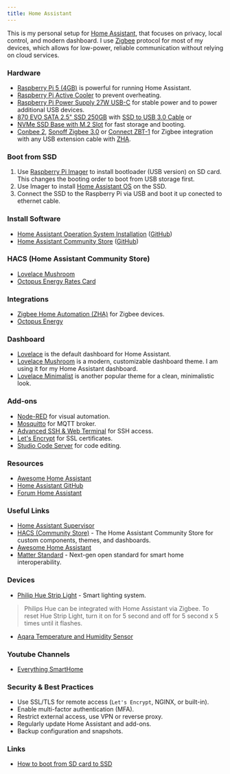 ```yaml
---
title: Home Assistant
---
```


This is my personal setup for [Home Assistant](https://www.home-assistant.io/), that focuses on privacy, local control, and modern dashboard. I use [Zigbee](https://en.wikipedia.org/wiki/Zigbee) protocol for most of my devices, which allows for low-power, reliable communication without relying on cloud services.

### Hardware

- [Raspberry Pi 5 (4GB)](https://www.raspberrypi.com/products/raspberry-pi-5/) is powerful for running Home Assistant.
- [Raspberry Pi Active Cooler](https://www.raspberrypi.com/products/active-cooler/) to prevent overheating.
- [Raspberry Pi Power Supply 27W USB-C](https://www.raspberrypi.com/products/power-supply/) for stable power and to power additional USB devices.
- [870 EVO SATA 2.5" SSD 250GB](https://www.samsung.com/uk/memory-storage/sata-ssd/870-evo-250gb-sata-3-2-5-ssd-mz-77e250b-eu/) with [SSD to USB 3.0 Cable](https://thepihut.com/products/ssd-to-usb-3-0-cable-for-raspberry-pi) or
- [NVMe SSD Base with M.2 Slot](https://shop.pimoroni.com/products/nvme-base?variant=41219587178579) for fast storage and booting.
- [Conbee 2](https://phoscon.de/en/conbee2), [Sonoff Zigbee 3.0](https://sonoff.tech/products/sonoff-zigbee-3-0-usb-dongle-plus-zbdongle-p) or [Connect ZBT-1](https://www.home-assistant.io/connectzbt1/) for Zigbee integration with any USB extension cable with [ZHA](https://www.home-assistant.io/integrations/zha/).

### Boot from SSD

1. Use [Raspberry Pi Imager](https://www.raspberrypi.com/software/) to install bootloader (USB version) on SD card. This changes the booting order to boot from USB storage first.
2. Use Imager to install [Home Assistant OS](https://www.home-assistant.io/installation/raspberrypi) on the SSD.
3. Connect the SSD to the Raspberry Pi via USB and boot it up conected to ethernet cable.

### Install Software

- [Home Assistant Operation System Installation](https://www.home-assistant.io/installation/) ([GitHub](https://github.com/home-assistant/home-assistant.io))
- [Home Assistant Community Store](https://www.hacs.xyz/) ([GitHub](https://github.com/hacs/integration))

### HACS (Home Assistant Community Store)

- [Lovelace Mushroom](https://github.com/piitaya/lovelace-mushroom)
- [Octopus Energy Rates Card](https://github.com/lozzd/octopus-energy-rates-card)

### Integrations

- [Zigbee Home Automation (ZHA)](https://www.home-assistant.io/integrations/zha/) for Zigbee devices.
- [Octopus Energy](https://bottlecapdave.github.io/HomeAssistant-OctopusEnergy/)

### Dashboard

- [Lovelace](https://www.home-assistant.io/lovelace/) is the default dashboard for Home Assistant.
- [Lovelace Mushroom](https://github.com/piitaya/lovelace-mushroom) is a modern, customizable dashboard theme. I am using it for my Home Assistant dashboard.
- [Lovelace Minimalist](https://ui-lovelace-minimalist.github.io/UI/) is another popular theme for a clean, minimalistic look.

### Add-ons

- [Node-RED](https://nodered.org/) for visual automation.
- [Mosquitto](https://mosquitto.org/) for MQTT broker.
- [Advanced SSH & Web Terminal](https://github.com/hassio-addons/addon-ssh) for SSH access.
- [Let's Encrypt](https://letsencrypt.org/) for SSL certificates.
- [Studio Code Server](https://github.com/hassio-addons/addon-vscode) for code editing.

### Resources

- [Awesome Home Assistant](https://github.com/frenck/awesome-home-assistant)
- [Home Assistant GitHub](https://github.com/home-assistant/core)
- [Forum Home Assistant](https://community.home-assistant.io/)

### Useful Links

- [Home Assistant Supervisor](https://github.com/home-assistant/supervisor)
- [HACS (Community Store)](https://hacs.xyz/) - The Home Assistant Community Store for custom components, themes, and dashboards.
- [Awesome Home Assistant](https://www.awesome-ha.com/)
- [Matter Standard](https://csa-iot.org/all-solutions/matter/) - Next-gen open standard for smart home interoperability.

### Devices

- [Philip Hue Strip Light](https://www.philips-hue.com/en-gb/products/smart-light-strips) - Smart lighting system.

> Philips Hue can be integrated with Home Assistant via Zigbee.
To reset Hue Strip Light, turn it on for 5 second and off for 5 second x 5 times until it flashes.

- [Aqara Temperature and Humidity Sensor](https://www.aqara.com/eu/product/temperature-humidity-sensor/)

### Youtube Channels

- [Everything SmartHome](https://www.youtube.com/@EverythingSmartHome)

### Security & Best Practices

- Use SSL/TLS for remote access (`Let's Encrypt`, NGINX, or built-in).
- Enable multi-factor authentication (MFA).
- Restrict external access, use VPN or reverse proxy.
- Regularly update Home Assistant and add-ons.
- Backup configuration and snapshots.

### Links

- [How to boot from SD card to SSD](https://adam.ac/blog/raspberry-pi-home-assistant-from-sd-card-to-ssd/amp/)
